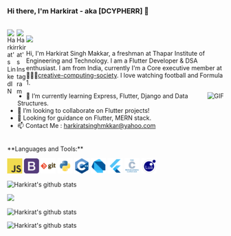 ### Hi there, I'm Harkirat - aka [DCYPHERR] 👋
<br/>
<a href="https://linkedin.com/in/harkirat-singh-makkar/">
  <img align="left" alt="Harkirat's LinkedIN" width="22px" src="https://cdn.jsdelivr.net/npm/simple-icons@v3/icons/linkedin.svg" color="white"/>
</a>

<a href="https://www.instagram.com/desii.me.rollin/">
  <img align="left" alt="Harkirat's Instagram" width="22px" src="https://cdn.jsdelivr.net/npm/simple-icons@v3/icons/instagram.svg" target="_blank" rel="noopener noreferrer"/>
</a>

![](https://komarev.com/ghpvc/?username=DCYPHERR)
<br />

Hi, I'm Harkirat Singh Makkar, a freshman at Thapar Institute of Engineering and Technology. I am a Flutter Developer & DSA enthusiast. I am from India, currently I'm a Core executive member at 🙍🏽‍♂️[creative-computing-society](https://github.com/creative-computing-society). I love watching football and Formula 1.

<!-- ![github](https://raw.githubusercontent.com/SP-XD/SP-XD/main/images/dev-working.gif) -->
<img align="right" height="250px" alt="GIF" src="https://raw.githubusercontent.com/SP-XD/SP-XD/main/images/dev-working.gif" />


- 🌱 I’m currently learning Express, Flutter, Django and Data Structures.
- 👯 I’m looking to collaborate on Flutter projects!
- 💬 Looking for guidance on Flutter, MERN stack.
- 📫 Contact Me : harkiratsinghmkkar@yahoo.com


<br>
**Languages and Tools:**  

<code><img height="35" src="https://raw.githubusercontent.com/github/explore/80688e429a7d4ef2fca1e82350fe8e3517d3494d/topics/javascript/javascript.png"></code>
<code><img height="35" src="https://raw.githubusercontent.com/github/explore/80688e429a7d4ef2fca1e82350fe8e3517d3494d/topics/bootstrap/bootstrap.png"></code>
<code><img height="35" src="https://raw.githubusercontent.com/github/explore/80688e429a7d4ef2fca1e82350fe8e3517d3494d/topics/git/git.png"></code>
<code><img height="35" src="https://raw.githubusercontent.com/github/explore/80688e429a7d4ef2fca1e82350fe8e3517d3494d/topics/python/python.png"></code>
<code><img height="35" src="https://raw.githubusercontent.com/github/explore/80688e429a7d4ef2fca1e82350fe8e3517d3494d/topics/cpp/cpp.png"></code>
<code><img height="35" src="https://raw.githubusercontent.com/github/explore/80688e429a7d4ef2fca1e82350fe8e3517d3494d/topics/dart/dart.png"></code>
<code><img height="35" src="https://raw.githubusercontent.com/github/explore/80688e429a7d4ef2fca1e82350fe8e3517d3494d/topics/flutter/flutter.png"></code>
<code><img height="35" src="https://raw.githubusercontent.com/github/explore/80688e429a7d4ef2fca1e82350fe8e3517d3494d/topics/c/c.png"></code>
<code><img height="35" src="https://raw.githubusercontent.com/github/explore/80688e429a7d4ef2fca1e82350fe8e3517d3494d/topics/lua/lua.png"></code>





<!-- <iframe width="600" height="600" src="https://ionicabizau.github.io/github-profile-languages/api.html?DCYPHERR" frameborder="0"></iframe> -->









![Harkirat's github stats](https://github-readme-stats.vercel.app/api?username=DCYPHERR&show_icons=true&theme=tokyonight&count_private=true)


<img src = "(https://github-readme-stats.vercel.app/api?username=DCYPHERR&count_private=true&show_icons=true&theme=radical)">


  <img width="500" height="300" alt="Harkirat's github stats" 
          src = "https://github-readme-streak-stats.herokuapp.com/?user=DCYPHERR&theme=black-ice"/>

  
  <img width="1500" height="auto"  alt="Harkirat's github stats" 
         src="https://github-profile-trophy.vercel.app/?username=DCYPHERR&row=1&column=7&theme=darkhub&margin-w=15e" />
 <!-- [![trophy](https://github-profile-trophy.vercel.app/?username=DCYPHERR&row=7&column=7&theme=darkhub&margin-w=15)]-->

